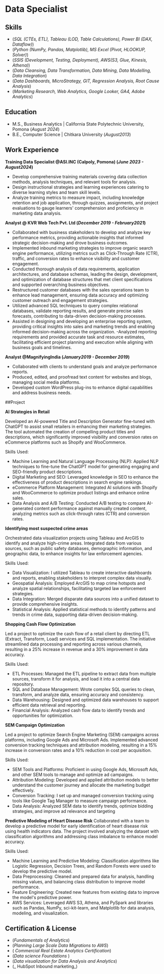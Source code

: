 #  Data Specialist 

## Skills
- (_SQL (CTEs, ETL), Tableau (LOD, Table Calculations), Power BI (DAX, Dataflow)_)
- (_Python (NumPy, Pandas, Matplotlib), MS Excel (Pivot, HLOOKUP, Solver)_)
- (_SSIS (Development, Testing, Deployment), AWS(S3, Glue, Kinesis, Athena)_)
- (_Data Cleansing, Data Transformation, Data Mining, Data Modelling, Data Integration_)
- (_Data Dashboards,  MicroStrategy,  GIT,  Regression Analysis, Root Cause Analysis_)
- (_Marketing Research, Web Analytics, Google Looker, GA4, Adobe Analytics_)

## Education
							       		
- M.S., Business Analytics | California State Polytechnic University, Pomona (_August 2024_)	 			        		
- B.E., Computer Science | Chitkara University  (_August2013_)

## Work Experience
**Training Data Specialist @ASI.INC (Calpoly, Pomona)  (_June 2023 - August2024_)**
- Develop comprehensive training materials covering data collection methods, analysis techniques, and relevant tools for analysis.
- Design instructional strategies and learning experiences catering to diverse learning styles and team skill levels. 
- Analyze training metrics to measure impact, including knowledge retention and job application, through quizzes, assignments, and project evaluations to gauge learners' comprehension and proficiency in marketing data analysis.

**Analyst @ KVR Web Tech Pvt. Ltd  (_December 2019 - February2021_)**
- Collaborated with business stakeholders to develop and analyze key performance metrics, providing actionable insights that informed strategic decision-making and drove business outcomes.
- Implemented inbound marketing strategies to improve organic search engine performance, utilizing metrics such as Click-Through Rate (CTR), traffic, and conversion rates to enhance visibility and customer engagement.
- Conducted thorough analysis of data requirements, application architectures, and database schemas, leading the design, development, and optimization of database structures that met client specifications and supported overarching business objectives.
- Restructured customer databases with the sales operations team to enhance lead management, ensuring data accuracy and optimizing customer outreach and engagement strategies.
- Utilized advanced SQL techniques to query complex relational databases, validate reporting results, and generate precise sales forecasts, contributing to data-driven decision-making processes.
- Assisted in designing and developing an enterprise reporting system, providing critical insights into sales and marketing trends and enabling informed decision-making across the organization.
-Analyzed reporting requirements and provided accurate task and resource estimates, facilitating efficient project planning and execution while aligning with business goals and timelines.

**Analyst @MagnifyingIndia (_January2019 - December 2019_)**
- Collaborated with clients to understand goals and analyze performance reports.
- Produced, edited, and proofread text content for websites and blogs, managing social media platforms.
- Developed custom WordPress plug-ins to enhance digital capabilities and address business needs.

##Project

 **AI Strategies in Retail**

Developed an AI-powered Title and Description Generator fine-tuned with ChatGPT to assist small retailers in enhancing their marketing strategies. The tool automated the creation of compelling product titles and descriptions, which significantly improved visibility and conversion rates on eCommerce platforms such as Shopify and WooCommerce.

Skills Used:
- Machine Learning and Natural Language Processing (NLP): Applied NLP techniques to fine-tune the ChatGPT model for generating engaging and SEO-friendly product descriptions.
- Digital Marketing and SEO: Leveraged knowledge in SEO to enhance the effectiveness of product descriptions in search engine rankings.
- eCommerce Platform Management: Integrated AI solutions with Shopify and WooCommerce to optimize product listings and enhance online sales.
- Data Analysis and A/B Testing: Conducted A/B testing to compare AI-generated content performance against manually created content, analyzing metrics such as click-through rates (CTR) and conversion rates.

 **Identifying most suspected crime areas**

 Orchestrated data visualization projects using Tableau and ArcGIS to identify and analyze high-crime areas. Integrated data from various sources, such as public safety databases, demographic information, and geographic data, to enhance insights for law enforcement agencies.
 
 Skills Used:
- Data Visualization: I utilized Tableau to create interactive dashboards and reports, enabling stakeholders to interpret complex data visually.
- Geospatial Analysis: Employed ArcGIS to map crime hotspots and analyze spatial relationships, facilitating targeted law enforcement strategies.
- Data Integration: Merged disparate data sources into a unified dataset to provide comprehensive insights.
- Statistical Analysis: Applied statistical methods to identify patterns and trends in crime data, supporting data-driven decision-making.

**Shopping Cash Flow Optimization**

Led a project to optimize the cash flow of a retail client by directing ETL (Extract, Transform, Load) services and SQL implementation. The initiative streamlined data processing and reporting across various channels, resulting in a 25% increase in revenue and a 30% improvement in data accuracy.

Skills Used:
- ETL Processes: Managed the ETL pipeline to extract data from multiple sources, transform it for analysis, and load it into a central data repository.
- SQL and Database Management: Wrote complex SQL queries to clean, transform, and analyze data, ensuring accuracy and consistency.
- Data Warehousing: Designed and optimized data warehouses to support efficient data retrieval and reporting.
- Financial Analysis: Analyzed cash flow data to identify trends and opportunities for optimization.

**SEM Campaign Optimization**

Led a project to optimize Search Engine Marketing (SEM) campaigns across platforms, including Google Ads and Microsoft Ads. Implemented advanced conversion tracking techniques and attribution modeling, resulting in a 15% increase in conversion rates and a 10% reduction in cost per acquisition.

Skills Used:
- SEM Tools and Platforms: Proficient in using Google Ads, Microsoft Ads, and other SEM tools to manage and optimize ad campaigns.
- Attribution Modeling: Developed and applied attribution models to better understand the customer journey and allocate the marketing budget effectively.
- Conversion Tracking: I set up and managed conversion tracking using tools like Google Tag Manager to measure campaign performance.
- Data Analysis: Analyzed SEM data to identify trends, optimize bidding strategies, and improve ad relevance and targeting

**Predictive Modeling of Heart Disease Risk**
Collaborated with a team to develop a predictive model for early identification of heart disease risk using health indicators data. The project involved analyzing the dataset with classification algorithms and addressing class imbalance to enhance model accuracy.

Skills Used:
- Machine Learning and Predictive Modeling: Classification algorithms like Logistic Regression, Decision Trees, and Random Forests were used to develop the predictive model.
- Data Preprocessing: Cleaned and prepared data for analysis, handling missing values, and balancing class distribution to improve model performance.
- Feature Engineering: Created new features from existing data to improve the model's predictive power.
- AWS Services: Leveraged AWS S3, Athena, and PySpark and libraries such as Pandas, NumPy, sci-kit-learn, and Matplotlib for data analysis, modeling, and visualization.

## Certification & License
- (_Fundamentals of Analytics_)
- (_Planning Large Scale Data Migrations to AWS_)
- ( _Commercial Real Estate Analytics Certification_)
- (_Data science Foundations_ )
- (_Data visualization for Data Analysis and Analytics_)
- (_ HubSpot Inbound marketing_)

